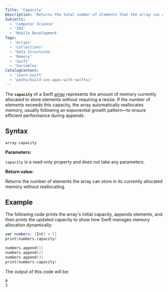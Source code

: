```yaml
---
Title: 'Capacity'
Description: 'Returns the total number of elements that the array can contain without allocating new storage.'
Subjects:
  - 'Computer Science'
  - 'IOS'
  - 'Mobile Development'
Tags:
  - 'Arrays'
  - 'Collections'
  - 'Data Structures'
  - 'Memory'
  - 'Swift'
  - 'Variables'
CatalogContent:
  - 'learn-swift'
  - 'paths/build-ios-apps-with-swiftui'
---
```


The **`capacity`** of a Swift [array](https://www.codecademy.com/resources/docs/swift/arrays) represents the amount of memory currently allocated to store elements without requiring a resize. If the number of elements exceeds this capacity, the array automatically reallocates memory, usually following an exponential growth pattern—to ensure efficient performance during appends.

## Syntax

```pseudo
array.capacity
```

**Parameters:**

`capacity` is a read-only property and does not take any parameters.

**Return value:**

Returns the number of elements the array can store in its currently allocated memory without reallocating.

## Example

The following code prints the array's initial capacity, appends elements, and then prints the updated capacity to show how Swift manages memory allocation dynamically:

```swift
var numbers: [Int] = []
print(numbers.capacity)

numbers.append(1)
numbers.append(2)
numbers.append(3)
print(numbers.capacity)
```

The output of this code will be:

```shell
0
3
```
